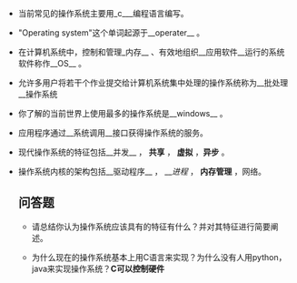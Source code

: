 - 当前常见的操作系统主要用_c___编程语言编写。

- "Operating system"这个单词起源于__operater__ 。

- 在计算机系统中，控制和管理_内存__ 、有效地组织__应用软件__运行的系统软件称作__OS__ 。

- 允许多用户将若干个作业提交给计算机系统集中处理的操作系统称为__批处理__操作系统

- 你了解的当前世界上使用最多的操作系统是__windows__ 。

- 应用程序通过__系统调用__接口获得操作系统的服务。

- 现代操作系统的特征包括__并发__ ， __共享__ ， __虚拟__ ，__异步__ 。

- 操作系统内核的架构包括__驱动程序__ ， ___进程_ ， __内存管理__ ，网络。

  ## 问答题

  - 请总结你认为操作系统应该具有的特征有什么？并对其特征进行简要阐述。

  - 为什么现在的操作系统基本上用C语言来实现？为什么没有人用python，java来实现操作系统？**C可以控制硬件**

    
